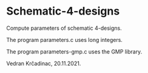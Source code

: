 # Schematic-4-designs
Compute parameters of schematic 4-designs.

The program parameters.c uses long integers.

The program parameters-gmp.c uses the GMP library.

Vedran Krčadinac, 20.11.2021.
